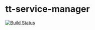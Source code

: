 # tt-service-manager

[![Build Status](https://travis-ci.org/necromant2005/tt-service-manager-di.svg?branch=master)](https://travis-ci.org/necromant2005/tt-service-manager-di)